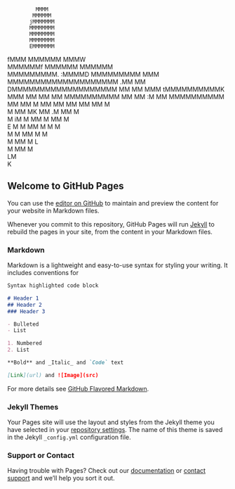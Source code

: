 
                              
                              
             MMMM             
            MMMMMM            
           jMMMMMMM           
           MMMMMMMM           
           MMMMMMMM           
           MMMMMMMM           
           EMMMMMMM           
  fMMM      MMMMMM      MMMW  
  MMMMMMf   MMMMMM    MMMMMM  
 MMMMMMMMM. :MMMMD  MMMMMMMMM 
 MMM MMMMMMMMMMMMMMMMMMMM .MM 
 MM  DMMMMMMMMMMMMMMMMMMM  MM 
 MM  MMM tMMMMMMMMMMK MMM  MM 
 MM  MM   MMMMMMMMMM   MM  MM 
 :M  MM   MMMMMMMMMM   MM  MM 
  M  MM   MM  MM  MM   MM  M  
  M  MM   MK  MM  .M   MM  M  
  M  iM   M   MM   M   MM  M  
  E   M   M   MM   M   M   M  
      M   M   MM   M   M      
          M   MM   M   L      
          M   MM   M          
              LM              
               K              
                              
              

## Welcome to GitHub Pages

You can use the [editor on GitHub](https://github.com/stringism/stringism.github.io/edit/master/index.md) to maintain and preview the content for your website in Markdown files.

Whenever you commit to this repository, GitHub Pages will run [Jekyll](https://jekyllrb.com/) to rebuild the pages in your site, from the content in your Markdown files.

### Markdown

Markdown is a lightweight and easy-to-use syntax for styling your writing. It includes conventions for

```markdown
Syntax highlighted code block

# Header 1
## Header 2
### Header 3

- Bulleted
- List

1. Numbered
2. List

**Bold** and _Italic_ and `Code` text

[Link](url) and ![Image](src)
```

For more details see [GitHub Flavored Markdown](https://guides.github.com/features/mastering-markdown/).

### Jekyll Themes

Your Pages site will use the layout and styles from the Jekyll theme you have selected in your [repository settings](https://github.com/stringism/stringism.github.io/settings). The name of this theme is saved in the Jekyll `_config.yml` configuration file.

### Support or Contact

Having trouble with Pages? Check out our [documentation](https://help.github.com/categories/github-pages-basics/) or [contact support](https://github.com/contact) and we’ll help you sort it out.
